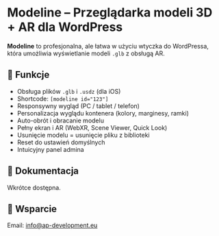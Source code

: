 # Modeline – Przeglądarka modeli 3D + AR dla WordPress

**Modeline** to profesjonalna, ale łatwa w użyciu wtyczka do WordPressa, która umożliwia wyświetlanie modeli `.glb` z obsługą AR.

## 🚀 Funkcje

- Obsługa plików `.glb` i `.usdz` (dla iOS)
- Shortcode: `[modeline id="123"]`
- Responsywny wygląd (PC / tablet / telefon)
- Personalizacja wyglądu kontenera (kolory, marginesy, ramki)
- Auto-obrót i obracanie modelu
- Pełny ekran i AR (WebXR, Scene Viewer, Quick Look)
- Usunięcie modelu = usunięcie pliku z biblioteki
- Reset do ustawień domyślnych
- Intuicyjny panel admina

## 📘 Dokumentacja

Wkrótce dostępna.

## 📨 Wsparcie

Email: info@ap-development.eu